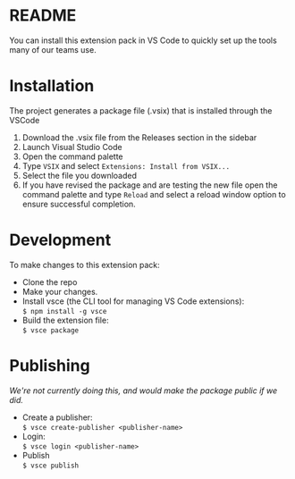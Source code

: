 # README
You can install this extension pack in VS Code to quickly set up the tools many of our teams use.

# Installation 
The project generates a package file (.vsix) that is installed through the VSCode
1. Download the .vsix file from the Releases section in the sidebar
2. Launch Visual Studio Code
3. Open the command palette
4. Type `VSIX` and select `Extensions: Install from VSIX...`
5. Select the file you downloaded
6. If you have revised the package and are testing the new file open the command palette and type `Reload` and select a reload window option to ensure successful completion.

# Development
To make changes to this extension pack:

- Clone the repo
- Make your changes.
- Install vsce (the CLI tool for managing VS Code extensions): <br> `$ npm install -g vsce`
- Build the extension file: <br>`$ vsce package`

# Publishing
_We're not currently doing this, and would make the package public if we did._

- Create a publisher: <br>`$ vsce create-publisher <publisher-name>`
- Login: <br>`$ vsce login <publisher-name>`
- Publish <br>`$ vsce publish`

